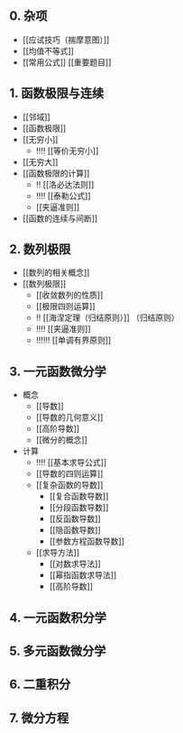 ## 0. 杂项

- [[应试技巧（揣摩意图）]]
- [[均值不等式]]
- [[常用公式]]
[[重要题目]]
## 1. 函数极限与连续

- [[邻域]]
- [[函数极限]]
- [[无穷小]]
	- ‼️‼️ [[等价无穷小]]
- [[无穷大]]
- [[函数极限的计算]]
	- ‼️ [[洛必达法则]]
	- ‼️‼️ [[泰勒公式]]
	- [[夹逼准则]]
- [[函数的连续与间断]]

## 2. 数列极限

- [[数列的相关概念]]
- [[数列极限]]
	- [[收敛数列的性质]]
	- [[极限四则运算]]
	- ‼️ [[海涅定理（归结原则）]] （归结原则）
	- ‼️‼️ [[夹逼准则]]
	- ‼️‼‼ [[单调有界原则]]

## 3. 一元函数微分学

- 概念
	- [[导数]]
	- [[导数的几何意义]]
	- [[高阶导数]]
	- [[微分的概念]]
- 计算
	- ‼️‼️ [[基本求导公式]]
	- [[导数的四则运算]]
	- [[复杂函数的导数]]
		- [[复合函数导数]]
		- [[分段函数导数]]
		- [[反函数导数]]
		- [[隐函数导数]]
		- [[参数方程函数导数]]
	- [[求导方法]]
		- [[对数求导法]]
		- [[幂指函数求导法]]
		- [[高阶导数]]


## 4. 一元函数积分学


## 5. 多元函数微分学


## 6. 二重积分


## 7. 微分方程

